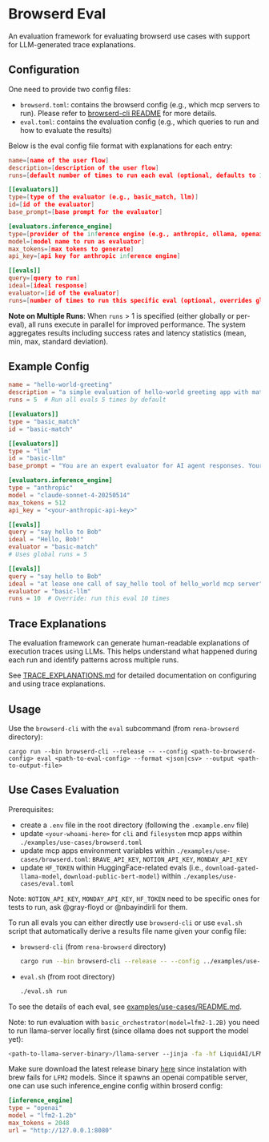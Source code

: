 # Browserd Eval

An evaluation framework for evaluating browserd use cases with support for LLM-generated trace explanations.

## Configuration

One need to provide two config files:

- `browserd.toml`: contains the browserd config (e.g., which mcp servers to run). Please refer to [browserd-cli README](../browserd-cli/README.md) for more details.
- `eval.toml`: contains the evaluation config (e.g., which queries to run and how to evaluate the results)

Below is the eval config file format with explanations for each entry:

```toml
name=[name of the user flow]
description=[description of the user flow]
runs=[default number of times to run each eval (optional, defaults to 1)]

[[evaluators]]
type=[type of the evaluator (e.g., basic_match, llm)]
id=[id of the evaluator]
base_prompt=[base prompt for the evaluator]

[evaluators.inference_engine]
type=[provider of the inference engine (e.g., anthropic, ollama, openai)]
model=[model name to run as evaluator]
max_tokens=[max tokens to generate]
api_key=[api key for anthropic inference engine]

[[evals]]
query=[query to run]
ideal=[ideal response]
evaluator=[id of the evaluator]
runs=[number of times to run this specific eval (optional, overrides global runs)]
```

**Note on Multiple Runs**: When `runs` > 1 is specified (either globally or per-eval), all runs execute in parallel for improved performance. The system aggregates results including success rates and latency statistics (mean, min, max, standard deviation).

## Example Config

```toml
name = "hello-world-greeting"
description = "a simple evaluation of hello-world greeting app with match and llm evaluator"
runs = 5  # Run all evals 5 times by default

[[evaluators]]
type = "basic_match"
id = "basic-match"

[[evaluators]]
type = "llm"
id = "basic-llm"
base_prompt = "You are an expert evaluator for AI agent responses. Your task is to evaluate if the actual response matches the expected response for a given query."

[evaluators.inference_engine]
type = "anthropic"
model = "claude-sonnet-4-20250514"
max_tokens = 512
api_key = "<your-anthropic-api-key>"

[[evals]]
query = "say hello to Bob"
ideal = "Hello, Bob!"
evaluator = "basic-match"
# Uses global runs = 5

[[evals]]
query = "say hello to Bob"
ideal = "at lease one call of say_hello tool of hello_world mcp server"
evaluator = "basic-llm"
runs = 10  # Override: run this eval 10 times
```

## Trace Explanations

The evaluation framework can generate human-readable explanations of execution traces using LLMs. This helps understand what happened during each run and identify patterns across multiple runs.

See [TRACE_EXPLANATIONS.md](./TRACE_EXPLANATIONS.md) for detailed documentation on configuring and using trace explanations.

## Usage

Use the `browserd-cli` with the `eval` subcommand (from `rena-browserd` directory):

```
cargo run --bin browserd-cli --release -- --config <path-to-browserd-config> eval <path-to-eval-config> --format <json|csv> --output <path-to-output-file>
```

## Use Cases Evaluation

Prerequisites:

- create a `.env` file in the root directory (following the `.example.env` file)
- update `<your-whoami-here>` for `cli` and `filesystem` mcp apps within `./examples/use-cases/browserd.toml`
- update mcp apps environment variables within `./examples/use-cases/browserd.toml`: `BRAVE_API_KEY`, `NOTION_API_KEY`, `MONDAY_API_KEY`
- update `HF_TOKEN` within HuggingFace-related evals (i.e., `download-gated-llama-model`, `download-public-bert-model`) within `./examples/use-cases/eval.toml`

Note: `NOTION_API_KEY`, `MONDAY_API_KEY`, `HF_TOKEN` need to be specific ones for tests to run, ask @gray-floyd or @nbayindirli for them.

To run all evals you can either directly use `browserd-cli` or use `eval.sh` script that automatically derive a results file name given your config file:

- `browserd-cli` (from `rena-browserd` directory)

    ```bash
    cargo run --bin browserd-cli --release -- --config ../examples/use-cases/hello-world-greeting/browserd.toml eval ../examples/use-cases/hello-world-greeting/eval.toml --format json --output ../examples/use-cases/.generated/evals/results/use_cases_eval_results.json
    ```

- `eval.sh` (from root directory)

    ```bash
    ./eval.sh run
    ```

To see the details of each eval, see [examples/use-cases/README.md](../../examples/use-cases/README.md).

Note: to run evaluation with `basic_orchestrator(model=lfm2-1.2B)` you need to run llama-server locally first (since ollama does not support the model yet):

```bash
<path-to-llama-server-binary>/llama-server --jinja -fa -hf LiquidAI/LFM2-1.2B-GGUF
```

Make sure download the latest release binary [here](https://github.com/ggml-org/llama.cpp/releases/tag/b5922) since instalation with brew fails for `LFM2` models. Since it spawns an openai compatible server, one can use such inference_engine config within broserd config:

```toml
[inference_engine]
type = "openai"
model = "lfm2-1.2b"
max_tokens = 2048
url = "http://127.0.0.1:8080"
```